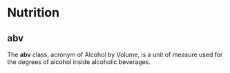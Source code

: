 # Nutrition

## abv

The **abv** class, acronym of Alcohol by Volume, is a unit of measure used for the degrees of alcohol inside alcoholic beverages.